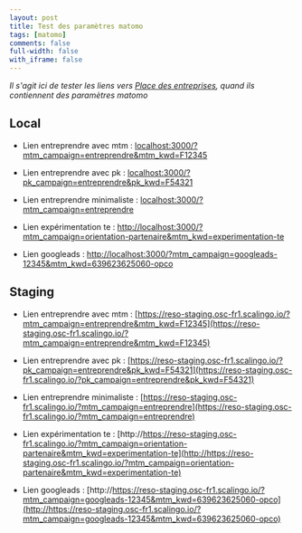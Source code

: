 ```yaml
---
layout: post
title: Test des paramètres matomo
tags: [matomo]
comments: false
full-width: false
with_iframe: false
---
```


*Il s'agit ici de tester les liens vers [Place des entreprises](https://place-des-entreprises.beta.gouv.fr/), quand ils contiennent des paramètres matomo*

## Local

- Lien entreprendre avec mtm : [localhost:3000/?mtm_campaign=entreprendre&mtm_kwd=F12345](localhost:3000/?mtm_campaign=entreprendre&mtm_kwd=F12345)

- Lien entreprendre avec pk : [localhost:3000/?pk_campaign=entreprendre&pk_kwd=F54321](localhost:3000/?pk_campaign=entreprendre&pk_kwd=F54321)

- Lien entreprendre minimaliste : [localhost:3000/?mtm_campaign=entreprendre](localhost:3000/?mtm_campaign=entreprendre)

- Lien expérimentation te :
[http://localhost:3000/?mtm_campaign=orientation-partenaire&mtm_kwd=experimentation-te](http://localhost:3000/?mtm_campaign=orientation-partenaire&mtm_kwd=experimentation-te)

- Lien googleads :
[http://localhost:3000/?mtm_campaign=googleads-12345&mtm_kwd=639623625060-opco](http://localhost:3000/?mtm_campaign=googleads-12345&mtm_kwd=639623625060-opco)


## Staging


- Lien entreprendre avec mtm : [https://reso-staging.osc-fr1.scalingo.io/?mtm_campaign=entreprendre&mtm_kwd=F12345](https://reso-staging.osc-fr1.scalingo.io/?mtm_campaign=entreprendre&mtm_kwd=F12345)

- Lien entreprendre avec pk : [https://reso-staging.osc-fr1.scalingo.io/?pk_campaign=entreprendre&pk_kwd=F54321](https://reso-staging.osc-fr1.scalingo.io/?pk_campaign=entreprendre&pk_kwd=F54321)

- Lien entreprendre minimaliste : [https://reso-staging.osc-fr1.scalingo.io/?mtm_campaign=entreprendre](https://reso-staging.osc-fr1.scalingo.io/?mtm_campaign=entreprendre)

- Lien expérimentation te :
[http://https://reso-staging.osc-fr1.scalingo.io/?mtm_campaign=orientation-partenaire&mtm_kwd=experimentation-te](http://https://reso-staging.osc-fr1.scalingo.io/?mtm_campaign=orientation-partenaire&mtm_kwd=experimentation-te)

- Lien googleads :
[http://https://reso-staging.osc-fr1.scalingo.io/?mtm_campaign=googleads-12345&mtm_kwd=639623625060-opco](http://https://reso-staging.osc-fr1.scalingo.io/?mtm_campaign=googleads-12345&mtm_kwd=639623625060-opco)